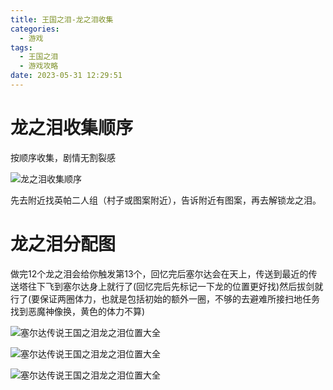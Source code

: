 ```yaml
---
title: 王国之泪-龙之泪收集
categories:
  - 游戏
tags:
  - 王国之泪
  - 游戏攻略
date: 2023-05-31 12:29:51
---
```


# 龙之泪收集顺序

按顺序收集，剧情无割裂感

![龙之泪收集顺序](http://cdn.myshenle.top/images/202305311232154.jpeg)

先去附近找英帕二人组（村子或图案附近），告诉附近有图案，再去解锁龙之泪。

# 龙之泪分配图

做完12个龙之泪会给你触发第13个，回忆完后塞尔达会在天上，传送到最近的传送塔往下飞到塞尔达身上就行了(回忆完后先标记一下龙的位置更好找)然后拔剑就行了(要保证两圈体力，也就是包括初始的额外一圈，不够的去避难所接扫地任务找到恶魔神像换，黄色的体力不算)

![塞尔达传说王国之泪龙之泪位置大全](http://cdn.myshenle.top/images/202305311236822.jpg)

![塞尔达传说王国之泪龙之泪位置大全](http://cdn.myshenle.top/images/202305311237831.jpg)

![塞尔达传说王国之泪龙之泪位置大全](http://cdn.myshenle.top/images/202305311237035.jpg)
